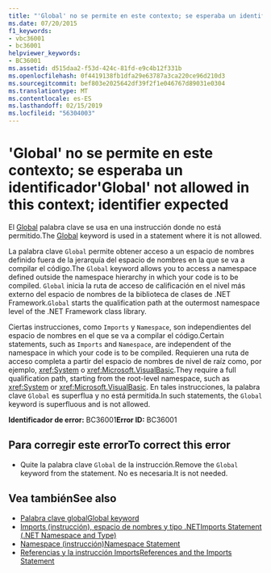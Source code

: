 ```yaml
---
title: "'Global' no se permite en este contexto; se esperaba un identificador"
ms.date: 07/20/2015
f1_keywords:
- vbc36001
- bc36001
helpviewer_keywords:
- BC36001
ms.assetid: d515daa2-f53d-424c-81fd-e9c4b12f331b
ms.openlocfilehash: 0f4419138fb1dfa29e63787a3ca220ce96d210d3
ms.sourcegitcommit: bef803e2025642df39f2f1e046767d89031e0304
ms.translationtype: MT
ms.contentlocale: es-ES
ms.lasthandoff: 02/15/2019
ms.locfileid: "56304003"
---
```

# <a name="global-not-allowed-in-this-context-identifier-expected"></a><span data-ttu-id="ac750-102">'Global' no se permite en este contexto; se esperaba un identificador</span><span class="sxs-lookup"><span data-stu-id="ac750-102">'Global' not allowed in this context; identifier expected</span></span>
<span data-ttu-id="ac750-103">El [Global](../programming-guide/program-structure/namespaces.md#global-keyword-in-fully-qualified-names) palabra clave se usa en una instrucción donde no está permitido.</span><span class="sxs-lookup"><span data-stu-id="ac750-103">The [Global](../programming-guide/program-structure/namespaces.md#global-keyword-in-fully-qualified-names) keyword is used in a statement where it is not allowed.</span></span>  
  
 <span data-ttu-id="ac750-104">La palabra clave `Global` permite obtener acceso a un espacio de nombres definido fuera de la jerarquía del espacio de nombres en la que se va a compilar el código.</span><span class="sxs-lookup"><span data-stu-id="ac750-104">The `Global` keyword allows you to access a namespace defined outside the namespace hierarchy in which your code is to be compiled.</span></span> <span data-ttu-id="ac750-105">`Global` inicia la ruta de acceso de calificación en el nivel más externo del espacio de nombres de la biblioteca de clases de .NET Framework.</span><span class="sxs-lookup"><span data-stu-id="ac750-105">`Global` starts the qualification path at the outermost namespace level of the .NET Framework class library.</span></span>  
  
 <span data-ttu-id="ac750-106">Ciertas instrucciones, como `Imports` y `Namespace`, son independientes del espacio de nombres en el que se va a compilar el código.</span><span class="sxs-lookup"><span data-stu-id="ac750-106">Certain statements, such as `Imports` and `Namespace`, are independent of the namespace in which your code is to be compiled.</span></span> <span data-ttu-id="ac750-107">Requieren una ruta de acceso completa a partir del espacio de nombres de nivel de raíz como, por ejemplo, <xref:System> o <xref:Microsoft.VisualBasic>.</span><span class="sxs-lookup"><span data-stu-id="ac750-107">They require a full qualification path, starting from the root-level namespace, such as <xref:System> or <xref:Microsoft.VisualBasic>.</span></span> <span data-ttu-id="ac750-108">En tales instrucciones, la palabra clave `Global` es superflua y no está permitida.</span><span class="sxs-lookup"><span data-stu-id="ac750-108">In such statements, the `Global` keyword is superfluous and is not allowed.</span></span>  
  
 <span data-ttu-id="ac750-109">**Identificador de error:** BC36001</span><span class="sxs-lookup"><span data-stu-id="ac750-109">**Error ID:** BC36001</span></span>  
  
## <a name="to-correct-this-error"></a><span data-ttu-id="ac750-110">Para corregir este error</span><span class="sxs-lookup"><span data-stu-id="ac750-110">To correct this error</span></span>  
  
-   <span data-ttu-id="ac750-111">Quite la palabra clave `Global` de la instrucción.</span><span class="sxs-lookup"><span data-stu-id="ac750-111">Remove the `Global` keyword from the statement.</span></span> <span data-ttu-id="ac750-112">No es necesaria.</span><span class="sxs-lookup"><span data-stu-id="ac750-112">It is not needed.</span></span>  
  
## <a name="see-also"></a><span data-ttu-id="ac750-113">Vea también</span><span class="sxs-lookup"><span data-stu-id="ac750-113">See also</span></span>

- [<span data-ttu-id="ac750-114">Palabra clave global</span><span class="sxs-lookup"><span data-stu-id="ac750-114">Global keyword</span></span>](../programming-guide/program-structure/namespaces.md#global-keyword-in-fully-qualified-names)
- [<span data-ttu-id="ac750-115">Imports (instrucción), espacio de nombres y tipo .NET</span><span class="sxs-lookup"><span data-stu-id="ac750-115">Imports Statement (.NET Namespace and Type)</span></span>](../../visual-basic/language-reference/statements/imports-statement-net-namespace-and-type.md)
- [<span data-ttu-id="ac750-116">Namespace (instrucción)</span><span class="sxs-lookup"><span data-stu-id="ac750-116">Namespace Statement</span></span>](../../visual-basic/language-reference/statements/namespace-statement.md)
- [<span data-ttu-id="ac750-117">Referencias y la instrucción Imports</span><span class="sxs-lookup"><span data-stu-id="ac750-117">References and the Imports Statement</span></span>](../../visual-basic/programming-guide/program-structure/references-and-the-imports-statement.md)
